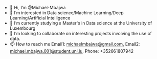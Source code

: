 - 👋 Hi, I’m @Michael-Mbajwa
- 👀 I’m interested in Data science/Machine Learning/Deep Learning/Artificial Intelligence
- 🌱 I’m currently studying a Master's in Data science at the University of Luxembourg
- 💞️ I’m looking to collaborate on interesting projects involving the use of data.
- 📫 How to reach me Email1: michaelmbajwa@gmail.com, Email2: michael.mbajwa.001@student.uni.lu, Phone: +352661807942

<!---
Michael-Mbajwa/Michael-Mbajwa is a ✨ special ✨ repository because its `README.md` (this file) appears on your GitHub profile.
You can click the Preview link to take a look at your changes.
--->
